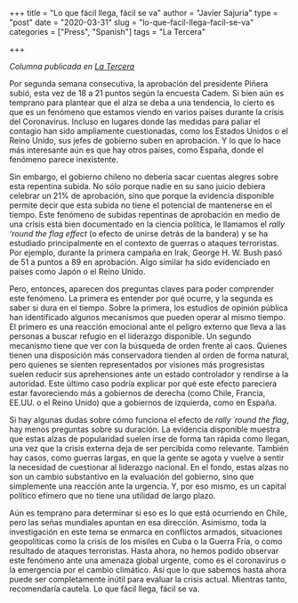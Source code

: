 +++
title = "Lo que fácil llega, fácil se va"
author = "Javier Sajuria"
type = "post"
date = "2020-03-31"
slug = "lo-que-facil-llega-facil-se-va"
categories = ["Press", "Spanish"]
tags = "La Tercera"

+++

*Columna publicada en [La Tercera][1]*

Por segunda semana consecutiva, la aprobación del presidente Piñera subió, esta vez de 18 a 21 puntos según la encuesta Cadem. Si bien aún es temprano para plantear que el alza se deba a una tendencia, lo cierto es que es un fenómeno que estamos viendo en varios países durante la crisis del Coronavirus. Incluso en lugares donde las medidas para paliar el contagio han sido ampliamente cuestionadas, como los Estados Unidos o el Reino Unido, sus jefes de gobierno suben en aprobación. Y lo que lo hace más interesante aún es que hay otros países, como España, donde el fenómeno parece inexistente.

Sin embargo, el gobierno chileno no debería sacar cuentas alegres sobre esta repentina subida. No sólo porque nadie en su sano juicio debiera celebrar un 21% de aprobación, sino que porque la evidencia disponible permite decir que esta subida no tiene el potencial de mantenerse en el tiempo. Este fenómeno de subidas repentinas de aprobación en medio de una crisis está bien documentado en la ciencia política, le llamamos el *rally ‘round the flag effect* (o efecto de unirse detrás de la bandera) y se ha estudiado principalmente en el contexto de guerras o ataques terroristas. Por ejemplo, durante la primera campaña en Irak, George H. W. Bush pasó de 51 a puntos a 89 en aprobación. Algo similar ha sido evidenciado en países como Japón o el Reino Unido.

Pero, entonces, aparecen dos preguntas claves para poder comprender este fenómeno. La primera es entender por qué ocurre, y la segunda es saber si dura en el tiempo. Sobre la primera, los estudios de opinión pública han identificado algunos mecanismos que pueden operar al mismo tiempo. El primero es una reacción emocional ante el peligro externo que lleva a las personas a buscar refugio en el liderazgo disponible. Un segundo mecanismo tiene que ver con la búsqueda de orden frente al caos. Quienes tienen una disposición más conservadora tienden al orden de forma natural, pero quienes se sienten representados por visiones más progresistas suelen reducir sus aprehensiones ante un estado controlador y rendirse a la autoridad. Este último caso podría explicar por qué este efecto pareciera estar favoreciendo más a gobiernos de derecha (como Chile, Francia, EE.UU. o el Reino Unido) que a gobiernos de izquierda, como en España.

Si hay algunas dudas sobre cómo funciona el efecto de *rally ´round the flag*, hay menos preguntas sobre su duración. La evidencia disponible muestra que estas alzas de popularidad suelen irse de forma tan rápida como llegan, una vez que la crisis externa deja de ser percibida como relevante. También hay casos, como guerras largas, en que la gente se agota y vuelve a sentir la necesidad de cuestionar al liderazgo nacional. En el fondo, estas alzas no son un cambio substantivo en la evaluación del gobierno, sino que simplemente una reacción ante la urgencia. Y, por eso mismo, es un capital político efímero que no tiene una utilidad de largo plazo.

Aún es temprano para determinar si eso es lo que está ocurriendo en Chile, pero las señas mundiales apuntan en esa dirección. Asimismo, toda la investigación en este tema se enmarca en conflictos armados, situaciones geopolíticas como la crisis de los misiles en Cuba o la Guerra Fría, o como resultado de ataques terroristas. Hasta ahora, no hemos podido observar este fenómeno ante una amenaza global urgente, como es el coronavirus o la emergencia por el cambio climático. Así que lo que sabemos hasta ahora puede ser completamente inútil para evaluar la crisis actual. Mientras tanto, recomendaría cautela. Lo que fácil llega, fácil se va.

 [1]: https://www.latercera.com/opinion/noticia/lo-que-facil-llega-facil-se-va/JLSNQFFIXRFS5NEWXZ2PC2USZ4/